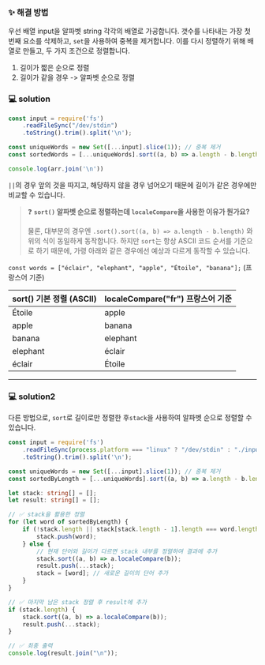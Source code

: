 ### ✨ 해결 방법
우선 배열 input을 알파벳 string 각각의 배열로 가공합니다.
갯수를 나타내는 가장 첫 번째 요소를 삭제하고, `set`을 사용하여 중복을 제거합니다.
이를 다시 정렬하기 위해 배열로 만들고, 두 가지 조건으로 정렬합니다.
1. 길이가 짧은 순으로 정렬
2. 길이가 같을 경우 -> 알파벳 순으로 정렬

### 💻 solution

```ts
const input = require('fs')
    .readFileSync("/dev/stdin")
    .toString().trim().split('\n');

const uniqueWords = new Set([...input].slice(1)); // 중복 제거
const sortedWords = [...uniqueWords].sort((a, b) => a.length - b.length || a.localeCompare(b)))); // 재정렬

console.log(arr.join('\n'))
```
`||`의 경우 앞의 것을 따지고, 해당하지 않을 경우 넘어오기 때문에 길이가 같은 경우에만 비교할 수 있습니다.

> ❓ **`sort()` 알파벳 순으로 정렬하는데 `localeCompare`을 사용한 이유가 뭔가요?**
> 
> 물론, 대부분의 경우엔 `.sort().sort((a, b) => a.length - b.length)` 와 위의 식이 동일하게 동작합니다. 하지만 `sort`는 항상 ASCII 코드 순서를 기준으로 하기 때문에, 가령 아래와 같은 경우에선 예상과 다르게 동작할 수 있습니다.


`const words = ["éclair", "elephant", "apple", "Étoile", "banana"];` (프랑스어 기준)

| sort() 기본 정렬 (ASCII) | localeCompare("fr") 프랑스어 기준 |
|  -  |   -  |
| Étoile | apple |
| apple | banana |
| banana | elephant |
| elephant | éclair |
| éclair | Étoile |

---
### 💻 solution2
다른 방법으로, `sort`로 길이로만 정렬한 후`stack`을 사용하여 알파벳 순으로 정렬할 수 있습니다.

```ts
const input = require('fs')
    .readFileSync(process.platform === "linux" ? "/dev/stdin" : "./input.txt")
    .toString().trim().split('\n');

const uniqueWords = new Set([...input].slice(1)); // 중복 제거
const sortedByLength = [...uniqueWords].sort((a, b) => a.length - b.length); // 길이순 정렬

let stack: string[] = [];
let result: string[] = [];

// ✅ stack을 활용한 정렬
for (let word of sortedByLength) {
    if (!stack.length || stack[stack.length - 1].length === word.length) {
        stack.push(word);
    } else {
        // 현재 단어와 길이가 다르면 stack 내부를 정렬하여 결과에 추가
        stack.sort((a, b) => a.localeCompare(b));
        result.push(...stack);
        stack = [word]; // 새로운 길이의 단어 추가
    }
}

// ✅ 마지막 남은 stack 정렬 후 result에 추가
if (stack.length) {
    stack.sort((a, b) => a.localeCompare(b));
    result.push(...stack);
}

// ✅ 최종 출력
console.log(result.join("\n"));
```
